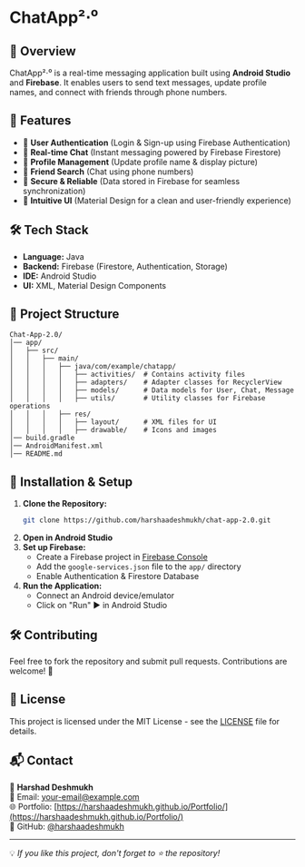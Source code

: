 # ChatApp²⋅⁰

## 📌 Overview
ChatApp²⋅⁰ is a real-time messaging application built using **Android Studio** and **Firebase**. It enables users to send text messages, update profile names, and connect with friends through phone numbers.

## 🚀 Features
- 🔹 **User Authentication** (Login & Sign-up using Firebase Authentication)
- 🔹 **Real-time Chat** (Instant messaging powered by Firebase Firestore)
- 🔹 **Profile Management** (Update profile name & display picture)
- 🔹 **Friend Search** (Chat using phone numbers)
- 🔹 **Secure & Reliable** (Data stored in Firebase for seamless synchronization)
- 🔹 **Intuitive UI** (Material Design for a clean and user-friendly experience)

## 🛠️ Tech Stack
- **Language:** Java
- **Backend:** Firebase (Firestore, Authentication, Storage)
- **IDE:** Android Studio
- **UI:** XML, Material Design Components

## 📂 Project Structure
```
Chat-App-2.0/
│── app/
│   ├── src/
│   │   ├── main/
│   │   │   ├── java/com/example/chatapp/
│   │   │   │   ├── activities/  # Contains activity files
│   │   │   │   ├── adapters/    # Adapter classes for RecyclerView
│   │   │   │   ├── models/      # Data models for User, Chat, Message
│   │   │   │   ├── utils/       # Utility classes for Firebase operations
│   │   │   ├── res/
│   │   │   │   ├── layout/      # XML files for UI
│   │   │   │   ├── drawable/    # Icons and images
│── build.gradle
│── AndroidManifest.xml
│── README.md
```

## 🚀 Installation & Setup
1. **Clone the Repository:**
   ```sh
   git clone https://github.com/harshaadeshmukh/chat-app-2.0.git
   ```
2. **Open in Android Studio**
3. **Set up Firebase:**
   - Create a Firebase project in [Firebase Console](https://console.firebase.google.com/)
   - Add the `google-services.json` file to the `app/` directory
   - Enable Authentication & Firestore Database
4. **Run the Application:**
   - Connect an Android device/emulator
   - Click on "Run" ▶ in Android Studio

## 🛠️ Contributing
Feel free to fork the repository and submit pull requests. Contributions are welcome! 🎉

## 📜 License
This project is licensed under the MIT License - see the [LICENSE](LICENSE) file for details.

## 📬 Contact
👤 **Harshad Deshmukh**  
📧 Email: [your-email@example.com](mailto:your-harshad.deshmukh82004@gmail.com)  
🌐 Portfolio: [https://harshaadeshmukh.github.io/Portfolio/](https://harshaadeshmukh.github.io/Portfolio/)  
📍 GitHub: [@harshaadeshmukh](https://github.com/harshaadeshmukh)

---
💡 *If you like this project, don't forget to ⭐ the repository!*
